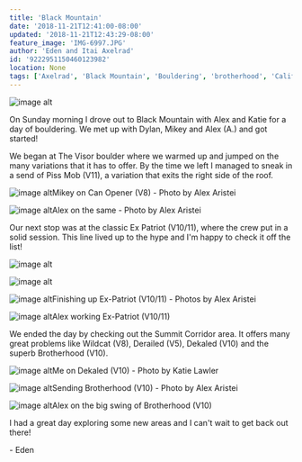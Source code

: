 ```yaml
---
title: 'Black Mountain'
date: '2018-11-21T12:41:00-08:00'
updated: '2018-11-21T12:43:29-08:00'
feature_image: 'IMG-6997.JPG'
author: 'Eden and Itai Axelrad'
id: '9222951150460123982'
location: None
tags: ['Axelrad', 'Black Mountain', 'Bouldering', 'brotherhood', 'California', 'Climbing', 'ex patriot', 'granite']
---
```


![image alt](/images/IMG-6997.JPG)

On Sunday morning I drove out to Black Mountain with Alex and Katie for a day of bouldering. We met up with Dylan, Mikey and Alex (A.) and got started!

We began at The Visor boulder where we warmed up and jumped on the many variations that it has to offer. By the time we left I managed to sneak in a send of Piss Mob (V11), a variation that exits the right side of the roof.

![image alt](/images/Bishop_11_03_18_00038.jpg)Mikey on Can Opener (V8) - Photo by Alex Aristei

![image alt](/images/Bishop_11_03_18_00035.jpg)Alex on the same - Photo by Alex Aristei

Our next stop was at the classic Ex Patriot (V10/11), where the crew put in a solid session. This line lived up to the hype and I'm happy to check it off the list!

![image alt](/images/Bishop_11_03_18_00060.jpg)

![image alt](/images/Bishop_11_03_18_00063.jpg)

![image alt](/images/Bishop_11_03_18_00068.jpg)Finishing up Ex-Patriot (V10/11) - Photos by Alex Aristei

![image alt](/images/IMG-6970.JPG)Alex working Ex-Patriot (V10/11)

We ended the day by checking out the Summit Corridor area. It offers many great problems like Wildcat (V8), Derailed (V5), Dekaled (V10) and the superb Brotherhood (V10).

![image alt](/images/IMG-6987.JPG)Me on Dekaled (V10) - Photo by Katie Lawler

![image alt](/images/Bishop_11_03_18_00330%202.jpg)Sending Brotherhood (V10) - Photo by Alex Aristei

![image alt](/images/IMG-6999.JPG)Alex on the big swing of Brotherhood (V10)

I had a great day exploring some new areas and I can't wait to get back out there!

\- Eden
